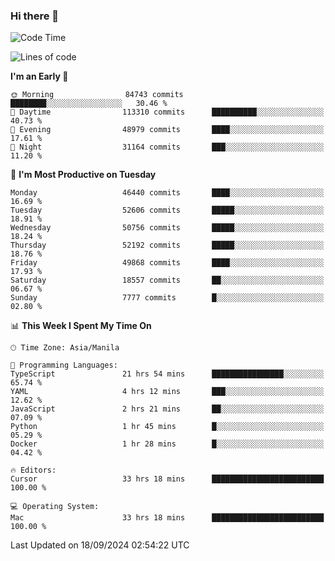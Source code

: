 ### Hi there 👋

<!--START_SECTION:waka-->
![Code Time](http://img.shields.io/badge/Code%20Time-5%2C561%20hrs%2049%20mins-blue)

![Lines of code](https://img.shields.io/badge/From%20Hello%20World%20I%27ve%20Written-120.7%20million%20lines%20of%20code-blue)

**I'm an Early 🐤** 

```text
🌞 Morning                84743 commits       ████████░░░░░░░░░░░░░░░░░   30.46 % 
🌆 Daytime                113310 commits      ██████████░░░░░░░░░░░░░░░   40.73 % 
🌃 Evening                48979 commits       ████░░░░░░░░░░░░░░░░░░░░░   17.61 % 
🌙 Night                  31164 commits       ███░░░░░░░░░░░░░░░░░░░░░░   11.20 % 
```
📅 **I'm Most Productive on Tuesday** 

```text
Monday                   46440 commits       ████░░░░░░░░░░░░░░░░░░░░░   16.69 % 
Tuesday                  52606 commits       █████░░░░░░░░░░░░░░░░░░░░   18.91 % 
Wednesday                50756 commits       █████░░░░░░░░░░░░░░░░░░░░   18.24 % 
Thursday                 52192 commits       █████░░░░░░░░░░░░░░░░░░░░   18.76 % 
Friday                   49868 commits       ████░░░░░░░░░░░░░░░░░░░░░   17.93 % 
Saturday                 18557 commits       ██░░░░░░░░░░░░░░░░░░░░░░░   06.67 % 
Sunday                   7777 commits        █░░░░░░░░░░░░░░░░░░░░░░░░   02.80 % 
```


📊 **This Week I Spent My Time On** 

```text
🕑︎ Time Zone: Asia/Manila

💬 Programming Languages: 
TypeScript               21 hrs 54 mins      ████████████████░░░░░░░░░   65.74 % 
YAML                     4 hrs 12 mins       ███░░░░░░░░░░░░░░░░░░░░░░   12.62 % 
JavaScript               2 hrs 21 mins       ██░░░░░░░░░░░░░░░░░░░░░░░   07.09 % 
Python                   1 hr 45 mins        █░░░░░░░░░░░░░░░░░░░░░░░░   05.29 % 
Docker                   1 hr 28 mins        █░░░░░░░░░░░░░░░░░░░░░░░░   04.42 % 

🔥 Editors: 
Cursor                   33 hrs 18 mins      █████████████████████████   100.00 % 

💻 Operating System: 
Mac                      33 hrs 18 mins      █████████████████████████   100.00 % 
```


 Last Updated on 18/09/2024 02:54:22 UTC
<!--END_SECTION:waka-->


<!--
**rad182/rad182** is a ✨ _special_ ✨ repository because its `README.md` (this file) appears on your GitHub profile.

Here are some ideas to get you started:

- 🔭 I’m currently working on ...
- 🌱 I’m currently learning ...
- 👯 I’m looking to collaborate on ...
- 🤔 I’m looking for help with ...
- 💬 Ask me about ...
- 📫 How to reach me: ...
- 😄 Pronouns: ...
- ⚡ Fun fact: ...
-->
